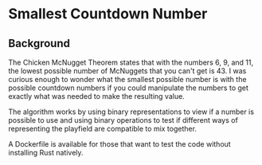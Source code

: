 # Smallest Countdown Number
## Background
The Chicken McNugget Theorem states that with the numbers 6, 9, and 11, the lowest possible number of McNuggets that you can't get is 43. I was curious enough to wonder what the smallest possible number is with the possible countdown numbers if you could manipulate the numbers to get exactly what was needed to make the resulting value.

The algorithm works by using binary representations to view if a number is possible to use and using binary operations to test if different ways of representing the playfield are compatible to mix together.

A Dockerfile is available for those that want to test the code without installing Rust natively.
